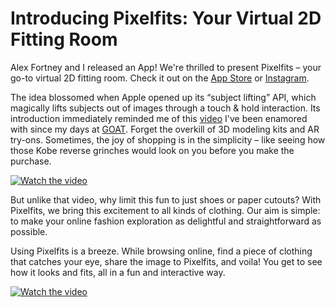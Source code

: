 # Introducing Pixelfits: Your Virtual 2D Fitting Room

Alex Fortney and I released an App! We're thrilled to present Pixelfits – your go-to virtual 2D fitting room. Check it out on the [App Store](https://apps.apple.com/us/app/pixelfits/id6469011331) or [Instagram](https://www.instagram.com/pixelfits.app).

The idea blossomed when Apple opened up its “subject lifting” API, which magically lifts subjects out of images through a touch & hold interaction. Its introduction immediately reminded me of this [video](https://youtube.com/shorts/gNH9ba9aWd0) I've been enamored with since my days at [GOAT](https://apps.apple.com/us/app/goat-sneakers-apparel/id966758561). Forget the overkill of 3D modeling kits and AR try-ons. Sometimes, the joy of shopping is in the simplicity – like seeing how those Kobe reverse grinches would look on you before you make the purchase.

[![Watch the video](https://img.youtube.com/vi/hEkcBXLhFXk/0.jpg)](https://youtube.com/shorts/hEkcBXLhFXk)

But unlike that video, why limit this fun to just shoes or paper cutouts? With Pixelfits, we bring this excitement to all kinds of clothing. Our aim is simple: to make your online fashion exploration as delightful and straightforward as possible.

Using Pixelfits is a breeze. While browsing online, find a piece of clothing that catches your eye, share the image to Pixelfits, and voila! You get to see how it looks and fits, all in a fun and interactive way.

[![Watch the video](https://img.youtube.com/vi/u8A0-VpyCBs/0.jpg)](https://youtube.com/shorts/u8A0-VpyCBs)
